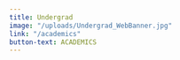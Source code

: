 ```yaml
---
title: Undergrad
image: "/uploads/Undergrad_WebBanner.jpg"
link: "/academics"
button-text: ACADEMICS
---
```


